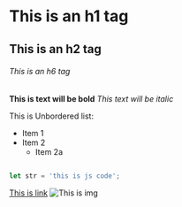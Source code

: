# This is an h1 tag
## This is an h2 tag
###### This is an h6 tag

**This is text will be bold**
*This  text will be italic*

This is Unbordered list:
 * Item 1
 * Item 2
   * Item 2a
   
  ```javascript

let str = 'this is js code';

```
   [This is link](https://github.com)
![This is img]()
